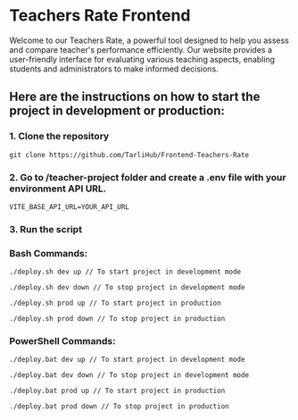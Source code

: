 # Teachers Rate Frontend
Welcome to our Teachers Rate, a powerful tool designed to help you assess and compare teacher's performance efficiently.
Our website provides a user-friendly interface for evaluating various teaching aspects, enabling students and administrators to make informed decisions.

## Here are the instructions on how to start the project in development or production:
### 1. Clone the repository 
```
git clone https://github.com/TarliHub/Frontend-Teachers-Rate
```
### 2. Go to /teacher-project folder and create a .env file with your environment API URL.
```
VITE_BASE_API_URL=YOUR_API_URL
```
### 3. Run the script

### Bash Commands:
```
./deploy.sh dev up // To start project in development mode

./deploy.sh dev down // To stop project in development mode

./deploy.sh prod up // To start project in production

./deploy.sh prod down // To stop project in production
```
### PowerShell Commands:
```
./deploy.bat dev up // To start project in development mode

./deploy.bat dev down // To stop project in development mode

./deploy.bat prod up // To start project in production

./deploy.bat prod down // To stop project in production
```
